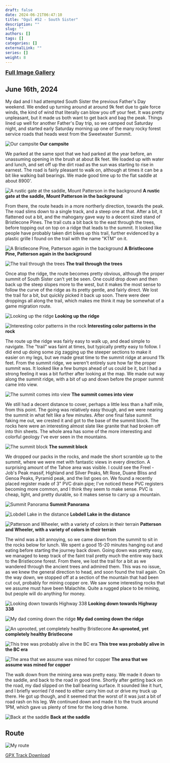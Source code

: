 ```yaml
---
draft: false
date: 2024-06-21T06:47:10
title: "Ogul #52 - South Sister"
description: ""
slug: ""
authors: []
tags: []
categories: []
externalLink: ""
series: []
weight: 8
---
```


<a href="../galleries/south-sister-gallery/"><font size="4"><b>Full Image Gallery</b></font></a>

## June 16th, 2024

My dad and I had attempted South Sister the previous Father's Day weekend. We ended up turning around at around 9k feet due to gale force winds, the kind of wind that literally can blow you off your feet. It was pretty unpleasant, but it made us both want to get back and bag the peak. Things lined up well for another Father's Day trip, so we camped out Saturday night, and started early Saturday morning up one of the many rocky forest service roads that heads west from the Sweetwater Summit.

![Our campsite](https://s3.us-west-1.wasabisys.com/web-assets/south-sister-6-16-24/PXL_20240616_003952885.jpg?classes=shadow)
**Our campsite**

We parked at the same spot that we had parked at the year before, an unassuming opening in the brush at about 8k feet. We loaded up with water and lunch, and set off up the dirt road as the sun was starting to rise in earnest. The road is fairly pleasant to walk on, although at times it can be a bit like walking ball bearings. We made good time up to the flat saddle at about 8900'. 

![A rustic gate at the saddle, Mount Patterson in the background](https://s3.us-west-1.wasabisys.com/web-assets/south-sister-6-16-24/PXL_20240616_132950729.jpg?classes=shadow)
**A rustic gate at the saddle, Mount Patterson in the background**

From there, the route heads in a more northerly direction, towards the peak. The road slims down to a single track, and a steep one at that. After a bit, it flattened out a bit, and the mahogany gave way to a decent sized stand of Bristlecone Pines. The trail cuts a bit back to the east through the trees, before topping out on top on a ridge that leads to the summit. It looked like people have probably taken dirt bikes up this trail, further evidenced by a plastic grille I found on the trail with the name "KTM" on it. 

![A Bristlecone Pine, Patterson again in the background](https://s3.us-west-1.wasabisys.com/web-assets/south-sister-6-16-24/PXL_20240616_141752934.jpg?classes=shadow)
**A Bristlecone Pine, Patterson again in the background**

![The trail through the trees](https://s3.us-west-1.wasabisys.com/web-assets/south-sister-6-16-24/PXL_20240616_142732025.MP.jpg?classes=shadow)
**The trail through the trees**

Once atop the ridge, the route becomes pretty obvious, although the proper summit of South Sister can't yet be seen. One could drop down and then back up the steep slopes more to the west, but it makes the most sense to follow the curve of the ridge as its pretty gentle, and fairly direct. We lost the trail for a bit, but quickly picked it back up soon. There were deer droppings all along the trail, which makes me think it may be somewhat of a game migration route.

![Looking up the ridge](https://s3.us-west-1.wasabisys.com/web-assets/south-sister-6-16-24/PXL_20240616_144120742.jpg?classes=shadow)
**Looking up the ridge**

![Interesting color patterns in the rock](https://s3.us-west-1.wasabisys.com/web-assets/south-sister-6-16-24/PXL_20240616_151944510.jpg?classes=shadow)
**Interesting color patterns in the rock**

The route up the ridge was fairly easy to walk up, and dead simple to navigate. The "trail" was faint at times, but typically pretty easy to follow. I did end up doing some zig zagging up the steeper sections to make it easier on my legs, but we made great time to the summit ridge at around 11k feet. From the summit ridge, we weren't entirely sure how far the proper summit was. It looked like a few bumps ahead of us could be it, but I had a strong feeling it was a bit further after looking at the map. We made out way along the summit ridge, with a bit of up and down before the proper summit came into view. 

![The summit comes into view](https://s3.us-west-1.wasabisys.com/web-assets/south-sister-6-16-24/PXL_20240616_160407053.jpg?classes=shadow)
**The summit comes into view**

We still had a decent distance to cover, perhaps a little less than a half mile, from this point. The going was relatively easy though, and we were nearing the summit in what felt like a few minutes. After one final false summit faking me out, we crested it and got to the base of the summit block. The rocks here were an interesting almost slate like granite that had broken off into thin sheets. The whole area has some of the more interesting and colorful geology I've ever seen in the mountains. 

![The summit block](https://s3.us-west-1.wasabisys.com/web-assets/south-sister-6-16-24/PXL_20240616_162147670.MP.jpg?classes=shadow)
**The summit block**

We dropped our packs in the rocks, and made the short scramble up to the summit, where we were met with fantastic views in every direction. A surprising amount of the Tahoe area was visible. I could see the Freel - Job's Peak massif, Highland and Silver Peaks, Mt Rose, Duane Bliss and Genoa Peaks, Pyramid peak, and the list goes on. We found a recently placed register made of 3" PVC drain pipe; I've noticed these PVC registers becoming more common, and I think they seem to make sense. PVC is cheap, light, and pretty durable, so it makes sense to carry up a mountain. 

![Summit Panorama](https://s3.us-west-1.wasabisys.com/web-assets/south-sister-6-16-24/PXL_20240616_163504215.PANO.jpg?classes=shadow)
**Summit Panorama**

![Lobdell Lake in the distance](https://s3.us-west-1.wasabisys.com/web-assets/south-sister-6-16-24/PXL_20240616_163508874.jpg?classes=shadow)
**Lobdell Lake in the distance**

![Patterson and Wheeler, with a variety of colors in their terrain](https://s3.us-west-1.wasabisys.com/web-assets/south-sister-6-16-24/PXL_20240616_163522818.jpg?classes=shadow)
**Patterson and Wheeler, with a variety of colors in their terrain**

The wind was a bit annoying, so we came down from the summit to sit in the rocks below for lunch. We spent a good 15-20 minutes hanging out and eating before starting the journey back down. Going down was pretty easy, we managed to keep track of the faint trail pretty much the entire way back to the Bristlecone forest. From there, we lost the trail for a bit as we wandered through the ancient trees and admired them. This was no issue, as we knew the general direction to head, and soon found the trail again. On the way down, we stopped off at a section of the mountain that had been cut out, probably for mining copper ore. We saw some interesting rocks that we assume must have been Malachite. Quite a rugged place to be mining, but people will do anything for money. 

![Looking down towards Highway 338](https://s3.us-west-1.wasabisys.com/web-assets/south-sister-6-16-24/PXL_20240616_172458874.jpg?classes=shadow)
**Looking down towards Highway 338**

![My dad coming down the ridge](https://s3.us-west-1.wasabisys.com/web-assets/south-sister-6-16-24/PXL_20240616_173848347.jpg?classes=shadow)
**My dad coming down the ridge**

![An uprooted, yet completely healthy Bristlecone](https://s3.us-west-1.wasabisys.com/web-assets/south-sister-6-16-24/PXL_20240616_181351181.jpg?classes=shadow)
**An uprooted, yet completely healthy Bristlecone**

![This tree was probably alive in the BC era](https://s3.us-west-1.wasabisys.com/web-assets/south-sister-6-16-24/PXL_20240616_182354556.jpg?classes=shadow)
**This tree was probably alive in the BC era**

![The area that we assume was mined for copper](https://s3.us-west-1.wasabisys.com/web-assets/south-sister-6-16-24/PXL_20240616_184244144.MP.jpg?classes=shadow)
**The area that we assume was mined for copper**

The walk down from the mining area was pretty easy. We made it down to the saddle, and back to the road in good time. Shortly after getting back on the road, my dad slipped on the ball bearing surface. It sounded like it hurt, and I briefly worried I'd need to either carry him out or drive my truck up there. He got up though, and it seemed that the worst of it was just a bit of road rash on his leg. We continued down and made it to the truck around 1PM, which gave us plenty of time for the long drive home.

![Back at the saddle](https://s3.us-west-1.wasabisys.com/web-assets/south-sister-6-16-24/PXL_20240616_190126627.jpg?classes=shadow)
**Back at the saddle**

## Route
![My route](https://s3.us-west-1.wasabisys.com/web-assets/south-sister-6-16-24/south-sister_route.png?classes=shadow)

[GPX Track Download](https://s3.us-west-1.wasabisys.com/web-assets/south-sister-6-16-24/south-sister_route_route.gpx)